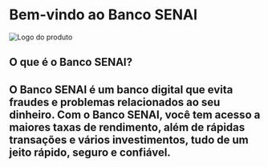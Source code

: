 # Bem-vindo ao Banco SENAI

![Logo do produto](https://static.vecteezy.com/ti/vetor-gratis/p1/10235285-banco-icone-em-estilo-moderno-flat-gratis-vetor.jpg)

## O que é o Banco SENAI?
O Banco SENAI é um banco digital que evita fraudes e problemas relacionados ao seu dinheiro. Com o Banco SENAI, você tem acesso a maiores taxas de rendimento, além de rápidas transações e vários investimentos, tudo de um jeito rápido, seguro e confiável.
---